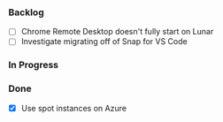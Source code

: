 ### Backlog
- [ ] Chrome Remote Desktop doesn't fully start on Lunar
- [ ] Investigate migrating off of Snap for VS Code

### In Progress

### Done
- [x] Use spot instances on Azure
